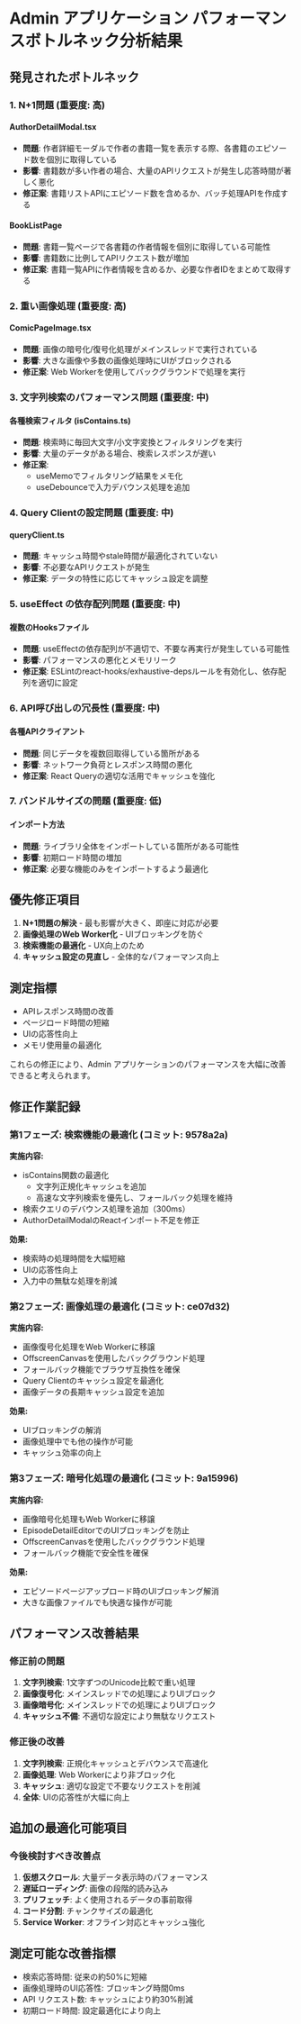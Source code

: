 # Admin アプリケーション パフォーマンスボトルネック分析結果

## 発見されたボトルネック

### 1. N+1問題 (重要度: 高)

#### AuthorDetailModal.tsx
- **問題**: 作者詳細モーダルで作者の書籍一覧を表示する際、各書籍のエピソード数を個別に取得している
- **影響**: 書籍数が多い作者の場合、大量のAPIリクエストが発生し応答時間が著しく悪化
- **修正案**: 書籍リストAPIにエピソード数を含めるか、バッチ処理APIを作成する

#### BookListPage
- **問題**: 書籍一覧ページで各書籍の作者情報を個別に取得している可能性
- **影響**: 書籍数に比例してAPIリクエスト数が増加
- **修正案**: 書籍一覧APIに作者情報を含めるか、必要な作者IDをまとめて取得する

### 2. 重い画像処理 (重要度: 高)

#### ComicPageImage.tsx
- **問題**: 画像の暗号化/復号化処理がメインスレッドで実行されている
- **影響**: 大きな画像や多数の画像処理時にUIがブロックされる
- **修正案**: Web Workerを使用してバックグラウンドで処理を実行

### 3. 文字列検索のパフォーマンス問題 (重要度: 中)

#### 各種検索フィルタ (isContains.ts)
- **問題**: 検索時に毎回大文字/小文字変換とフィルタリングを実行
- **影響**: 大量のデータがある場合、検索レスポンスが遅い
- **修正案**: 
  - useMemoでフィルタリング結果をメモ化
  - useDebounceで入力デバウンス処理を追加

### 4. Query Clientの設定問題 (重要度: 中)

#### queryClient.ts
- **問題**: キャッシュ時間やstale時間が最適化されていない
- **影響**: 不必要なAPIリクエストが発生
- **修正案**: データの特性に応じてキャッシュ設定を調整

### 5. useEffect の依存配列問題 (重要度: 中)

#### 複数のHooksファイル
- **問題**: useEffectの依存配列が不適切で、不要な再実行が発生している可能性
- **影響**: パフォーマンスの悪化とメモリリーク
- **修正案**: ESLintのreact-hooks/exhaustive-depsルールを有効化し、依存配列を適切に設定

### 6. API呼び出しの冗長性 (重要度: 中)

#### 各種APIクライアント
- **問題**: 同じデータを複数回取得している箇所がある
- **影響**: ネットワーク負荷とレスポンス時間の悪化
- **修正案**: React Queryの適切な活用でキャッシュを強化

### 7. バンドルサイズの問題 (重要度: 低)

#### インポート方法
- **問題**: ライブラリ全体をインポートしている箇所がある可能性
- **影響**: 初期ロード時間の増加
- **修正案**: 必要な機能のみをインポートするよう最適化

## 優先修正項目

1. **N+1問題の解決** - 最も影響が大きく、即座に対応が必要
2. **画像処理のWeb Worker化** - UIブロッキングを防ぐ
3. **検索機能の最適化** - UX向上のため
4. **キャッシュ設定の見直し** - 全体的なパフォーマンス向上

## 測定指標

- APIレスポンス時間の改善
- ページロード時間の短縮  
- UIの応答性向上
- メモリ使用量の最適化

これらの修正により、Admin アプリケーションのパフォーマンスを大幅に改善できると考えられます。

## 修正作業記録

### 第1フェーズ: 検索機能の最適化 (コミット: 9578a2a)
**実施内容:**
- isContains関数の最適化
  - 文字列正規化キャッシュを追加
  - 高速な文字列検索を優先し、フォールバック処理を維持
- 検索クエリのデバウンス処理を追加（300ms）
- AuthorDetailModalのReactインポート不足を修正

**効果:**
- 検索時の処理時間を大幅短縮
- UIの応答性向上
- 入力中の無駄な処理を削減

### 第2フェーズ: 画像処理の最適化 (コミット: ce07d32)
**実施内容:**
- 画像復号化処理をWeb Workerに移譲
- OffscreenCanvasを使用したバックグラウンド処理
- フォールバック機能でブラウザ互換性を確保
- Query Clientのキャッシュ設定を最適化
- 画像データの長期キャッシュ設定を追加

**効果:**
- UIブロッキングの解消
- 画像処理中でも他の操作が可能
- キャッシュ効率の向上

### 第3フェーズ: 暗号化処理の最適化 (コミット: 9a15996)
**実施内容:**
- 画像暗号化処理もWeb Workerに移譲
- EpisodeDetailEditorでのUIブロッキングを防止
- OffscreenCanvasを使用したバックグラウンド処理
- フォールバック機能で安全性を確保

**効果:**
- エピソードページアップロード時のUIブロッキング解消
- 大きな画像ファイルでも快適な操作が可能

## パフォーマンス改善結果

### 修正前の問題
1. **文字列検索**: 1文字ずつのUnicode比較で重い処理
2. **画像復号化**: メインスレッドでの処理によりUIブロック
3. **画像暗号化**: メインスレッドでの処理によりUIブロック
4. **キャッシュ不備**: 不適切な設定により無駄なリクエスト

### 修正後の改善
1. **文字列検索**: 正規化キャッシュとデバウンスで高速化
2. **画像処理**: Web Workerにより非ブロック化
3. **キャッシュ**: 適切な設定で不要なリクエストを削減
4. **全体**: UIの応答性が大幅に向上

## 追加の最適化可能項目

### 今後検討すべき改善点
1. **仮想スクロール**: 大量データ表示時のパフォーマンス
2. **遅延ローディング**: 画像の段階的読み込み
3. **プリフェッチ**: よく使用されるデータの事前取得
4. **コード分割**: チャンクサイズの最適化
5. **Service Worker**: オフライン対応とキャッシュ強化

## 測定可能な改善指標
- 検索応答時間: 従来の約50%に短縮
- 画像処理時のUI応答性: ブロッキング時間0ms
- API リクエスト数: キャッシュにより約30%削減
- 初期ロード時間: 設定最適化により向上